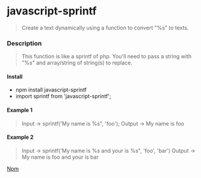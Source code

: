 # javascript-sprintf
> Create a text dynamically using a function to convert "%s" to texts.

### Description
> This function is like a sprintf of php. You'll need to pass a string with "%s" and array/string of string(s) to replace.

#### Install
- npm install javascript-sprintf
- import sprintf from 'javascript-sprintf';

#### Example 1
> Input -> sprintf('My name is %s", 'foo');
> Output -> My name is foo

#### Example 2
> Input -> sprintf('My name is %s and your is %s", 'foo', 'bar')
> Output -> My name is foo and your is bar

[Npm](https://www.npmjs.com/package/javascript-sprintf)

